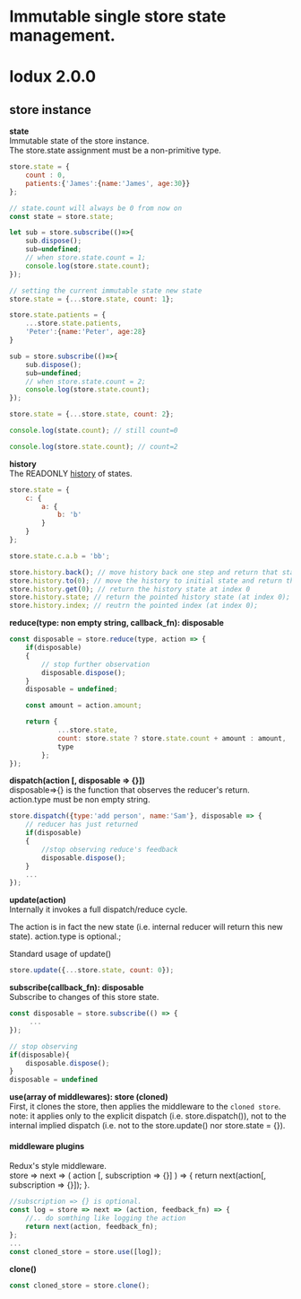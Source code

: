 # Immutable single store state management.  
# lodux 2.0.0

## store instance

__state__  
Immutable state of the store instance.   
The store.state assignment must be a non-primitive type.
```javascript
store.state = {
    count : 0, 
    patients:{'James':{name:'James', age:30}}
};

// state.count will always be 0 from now on
const state = store.state;

let sub = store.subscribe(()=>{
    sub.dispose();
    sub=undefined;
    // when store.state.count = 1;
    console.log(store.state.count);
});

// setting the current immutable state new state
store.state = {...store.state, count: 1};

store.state.patients = {
    ...store.state.patients, 
    'Peter':{name:'Peter', age:28}
}

sub = store.subscribe(()=>{
    sub.dispose();
    sub=undefined;
    // when store.state.count = 2;
    console.log(store.state.count);
});

store.state = {...store.state, count: 2};

console.log(state.count); // still count=0

console.log(store.state.count); // count=2
```

__history__  
The READONLY [history](Store_instance_history.md) of states. 
```javascript
store.state = {
    c: {
        a: {
            b: 'b'
        }
    }
};

store.state.c.a.b = 'bb';

store.history.back(); // move history back one step and return that state
store.history.to(0); // move the history to initial state and return that state
store.history.get(0); // return the history state at index 0
store.history.state; // return the pointed history state (at index 0);
store.history.index; // reutrn the pointed index (at index 0);
```

__reduce(type: non empty string, callback_fn):  disposable__  
```javascript
const disposable = store.reduce(type, action => { 
    if(disposable)
    {     
        // stop further observation
        disposable.dispose();
    }
    disposable = undefined;

    const amount = action.amount;

    return {
            ...store.state, 
            count: store.state ? store.state.count + amount : amount,
            type
        };
});
```

__dispatch(action [, disposable => {}])__  
disposable=>{} is the function that observes the reducer's return.
action.type must be non empty string.  
```javascript
store.dispatch({type:'add person', name:'Sam'}, disposable => {
    // reducer has just returned
    if(disposable)
    {
        //stop observing reduce's feedback
        disposable.dispose();
    }
    ...    
});
```

__update(action)__   
Internally it invokes a full dispatch/reduce cycle.  

The action is in fact the new state (i.e. internal reducer will return this new state). action.type is optional.;

Standard usage of update()
```javascript
store.update({...store.state, count: 0});
```

__subscribe(callback_fn): disposable__  
Subscribe to changes of this store state.
```javascript
const disposable = store.subscribe(() => {
     ...
});

// stop observing
if(disposable){
    disposable.dispose();
}
disposable = undefined
```

__use(array of middlewares): store (cloned)__  
First, it clones the store, then applies the middleware to the `cloned store`.  
note: it applies only to the explicit dispatch (i.e. store.dispatch()), not to the internal implied dispatch (i.e. not to the store.update() nor store.state = {}).  

#### middleware plugins
Redux's style middleware.  
store => next => ( action [, subscription => {}] ) => { 
    return next(action[, subscription => {}]); 
}.  
```javascript
//subscription => {} is optional.
const log = store => next => (action, feedback_fn) => {
    //.. do somthing like logging the action
    return next(action, feedback_fn);
};
...
const cloned_store = store.use([log]);
```

__clone()__  
```javascript
const cloned_store = store.clone();
```